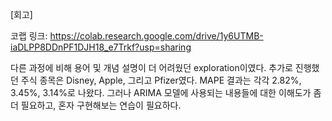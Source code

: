 [회고]

코랩 링크: https://colab.research.google.com/drive/1y6UTMB-iaDLPP8DDnPF1DJH18_e7Trkf?usp=sharing

다른 과정에 비해 용어 및 개념 설명이 더 어려웠던 exploration이였다.
추가로 진행했던 주식 종목은 Disney, Apple, 그리고 Pfizer였다.
MAPE 결과는 각각 2.82%, 3.45%, 3.14%로 나왔다.
그러나 ARIMA 모델에 사용되는 내용들에 대한 이해도가 좀 더 필요하고, 혼자 구현해보는 연습이 필요하다.
